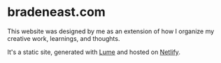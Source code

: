 # bradeneast.com

This website was designed by me as an extension of how I organize my creative work, learnings, and thoughts.

It's a static site, generated with [Lume](//lume.land) and hosted on [Netlify](//netlify.com).
